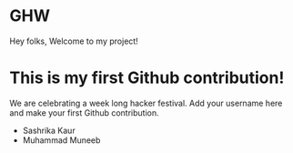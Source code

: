 # GHW

Hey folks,
Welcome to my project!

# This is my first Github contribution!

We are celebrating a week long hacker festival. Add your username here and make your first Github contribution.
- Sashrika Kaur
- Muhammad Muneeb
